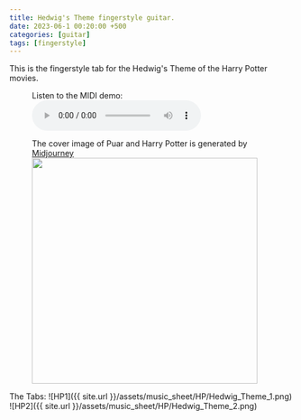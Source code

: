```yaml
---
title: Hedwig's Theme fingerstyle guitar.
date: 2023-06-1 00:20:00 +500
categories: [guitar]
tags: [fingerstyle]
---
```


This is the fingerstyle tab for the Hedwig's Theme of the Harry Potter movies.<br /> 
<figure>
    <figcaption>Listen to the MIDI demo:</figcaption>
    <audio
        controls
        src="https://puar-playground.github.io/assets/audio/Hedwig_Theme.mp3">
            <a href="https://puar-playground.github.io/assets/audio/Hedwig_Theme.mp3">
                audio
            </a>
    </audio>
</figure>

<figure>
    <figcaption>The cover image of Puar and Harry Potter is generated by <a href="https://www.midjourney.com/home/?callbackUrl=%2Fapp%2F" target="_blank">Midjourney</a></figcaption>
    <img src="https://puar-playground.github.io/assets/img/covers/HP.png"
        width="400" 
        height="400" 
    />
</figure>

The Tabs:
![HP1]({{ site.url }}/assets/music_sheet/HP/Hedwig_Theme_1.png)<br /> 
![HP2]({{ site.url }}/assets/music_sheet/HP/Hedwig_Theme_2.png)<br /> 